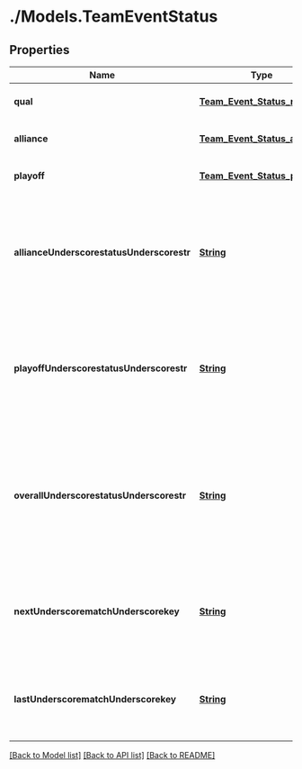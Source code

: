 # ./Models.TeamEventStatus
## Properties

Name | Type | Description | Notes
------------ | ------------- | ------------- | -------------
**qual** | [**Team_Event_Status_rank**](Team_Event_Status_rank.md) |  | [optional] [default to null]
**alliance** | [**Team_Event_Status_alliance**](Team_Event_Status_alliance.md) |  | [optional] [default to null]
**playoff** | [**Team_Event_Status_playoff**](Team_Event_Status_playoff.md) |  | [optional] [default to null]
**allianceUnderscorestatusUnderscorestr** | [**String**](string.md) | An HTML formatted string suitable for display to the user containing the team&#39;s alliance pick status. | [optional] [default to null]
**playoffUnderscorestatusUnderscorestr** | [**String**](string.md) | An HTML formatter string suitable for display to the user containing the team&#39;s playoff status. | [optional] [default to null]
**overallUnderscorestatusUnderscorestr** | [**String**](string.md) | An HTML formatted string suitable for display to the user containing the team&#39;s overall status summary of the event. | [optional] [default to null]
**nextUnderscorematchUnderscorekey** | [**String**](string.md) | TBA match key for the next match the team is scheduled to play in at this event, or null. | [optional] [default to null]
**lastUnderscorematchUnderscorekey** | [**String**](string.md) | TBA match key for the last match the team played in at this event, or null. | [optional] [default to null]

[[Back to Model list]](../README.md#documentation-for-models) [[Back to API list]](../README.md#documentation-for-api-endpoints) [[Back to README]](../README.md)

